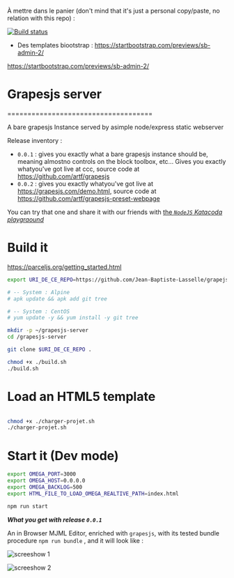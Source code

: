 À mettre dans le panier (don't mind that it's just a personal copy/paste, no relation with this repo) : 

<a href="https://dev.azure.com/github/Atom/_build/latest?definitionId=32&amp;branchName=master" rel="nofollow"><img src="https://camo.githubusercontent.com/a9d6d0b75ac41d574a2326d317c89a6522e91a1c/68747470733a2f2f6465762e617a7572652e636f6d2f6769746875622f41746f6d2f5f617069732f6275696c642f7374617475732f41746f6d25323050726f64756374696f6e2532304272616e636865733f6272616e63684e616d653d6d6173746572" alt="Build status  " data-canonical-src="https://dev.azure.com/github/Atom/_apis/build/status/Atom%20Production%20Branches?branchName=master" style="max-width:100%;"></a>

* Des templates biootstrap : https://startbootstrap.com/previews/sb-admin-2/


https://startbootstrap.com/previews/sb-admin-2/

# Grapesjs server
====================================

A bare grapesjs Instance served by asimple node/express static webserver

Release inventory : 
* `0.0.1` : gives you exactly what a bare grapesjs instance should be, meaning almostno controls on the block toolbox, etc... Gives you exactly whatyou've got live at ccc, source code at https://github.com/artf/grapesjs
* `0.0.2` : gives you exactly whatyou've got live at https://grapesjs.com/demo.html, source code at https://github.com/artf/grapesjs-preset-webpage



You can try that one and share it with our friends with [the _`NodeJS` Katacoda playgraound_](https://www.katacoda.com/courses/nodejs/playground)


# Build it

https://parceljs.org/getting_started.html



```bash
export URI_DE_CE_REPO=https://github.com/Jean-Baptiste-Lasselle/grapejs-server

# -- System : Alpine
# apk update && apk add git tree

# -- System : CentOS
# yum update -y && yum install -y git tree

mkdir -p ~/grapesjs-server
cd /grapesjs-server

git clone $URI_DE_CE_REPO . 

chmod +x ./build.sh
./build.sh

```
# Load an HTML5 template

```bash

chmod +x ./charger-projet.sh
./charger-projet.sh
```


# Start it (Dev mode)

```bash
export OMEGA_PORT=3000 
export OMEGA_HOST=0.0.0.0 
export OMEGA_BACKLOG=500 
export HTML_FILE_TO_LOAD_OMEGA_REALTIVE_PATH=index.html

npm run start
```

**_What you get with release `0.0.1`_**

An in Browser MJML Editor, enriched with `grapesjs`, with its tested bundle procedure `npm run bundle` , and it will look like : 

![screeshow 1](https://github.com/Jean-Baptiste-Lasselle/grapesjs-mjml-webclient/raw/master/documentations/images/MJML_EDITOR_SCREENSHOW_1_2019-03-21%2002-58-43.png)


![screeshow 2](https://github.com/Jean-Baptiste-Lasselle/grapesjs-mjml-webclient/raw/master/documentations/images/MJML_EDITOR_SCREENSHOW_2019-03-21%2003-00-55.png)



<!--
![screeshow 3](ccc)
-->





